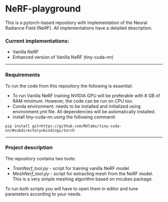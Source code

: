 # NeRF-playground

This is a pytorch-based repository with implementation of the Neural Radiance Field (NeRF). All implementations have a detailed description.

### Current implementations:

- Vanilla NeRF
- Enhanced version of Vanilla NeRF (tiny-cuda-nn)

---

### Requirements

To run the code from this repository the following is essential:
- To run Vanilla NeRF training NVIDIA GPU will be preferable with 8 GB of RAM minimum. However, the code can be run on CPU too.
- Conda environment: needs to be installed and initialized using environment.yml file. All dependencies will be automatically installed. 
- install tiny-cuda-nn using the following command:

```
pip install git+https://github.com/NVlabs/tiny-cuda-nn/#subdirectory=bindings/torch
```

---

### Project description

The repository contains two tools:

- *TrainNerf_tool.py* - script for training vanilla NeRF model 
- *MeshNerf_tool.py* - script for extracting mesh from the NeRF model. This is a very simple meshing algorithm based on mcubes package.

To run both scripts you will have to open them in editor and tune parameters according to your needs.